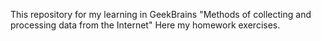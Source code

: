 This repository for my learning in GeekBrains "Methods of collecting and processing data from the Internet"
Here my homework exercises.
